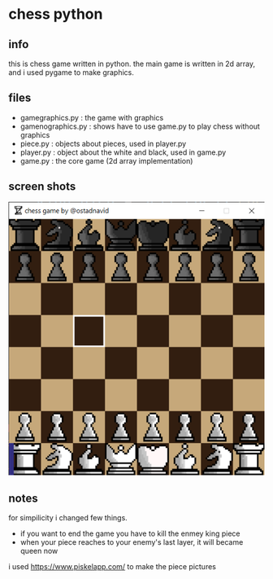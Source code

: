 # chess python

## info

this is chess game written in python.
the main game is written in 2d array, and i used pygame to make graphics.

## files
- gamegraphics.py : the game with graphics
- gamenographics.py : shows have to use game.py to play chess without graphics
- piece.py : objects about pieces, used in player.py
- player.py : object about the white and black, used in game.py 
- game.py : the core game (2d array implementation)

## screen shots

![screenshot](./media/screenshot2.png)

## notes

for simpilicity i changed few things.

- if you want to end the game you have to kill the enmey king piece
- when your piece reaches to your enemy's last layer, it will became queen now

i used https://www.piskelapp.com/ to make the piece pictures